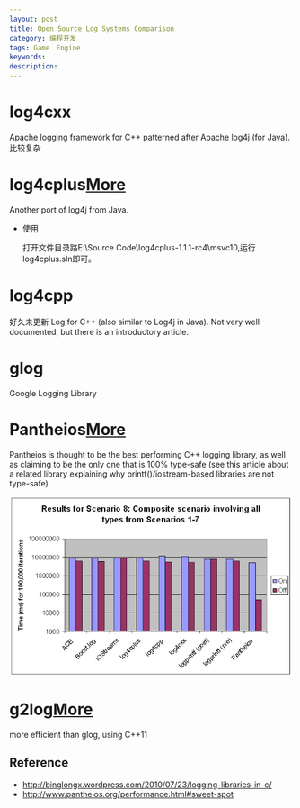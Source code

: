 ```yaml
---
layout: post
title: Open Source Log Systems Comparison
category: 编程开发
tags: Game　Engine
keywords: 
description: 
---
```

# **log4cxx**

Apache logging framework for C++ patterned after Apache log4j (for Java).
比较复杂


# **log4cplus**[More](http://log4cplus.sourceforge.net/)


Another port of log4j from Java.

* 使用
  
  打开文件目录路E:\\Source Code\\log4cplus-1.1.1-rc4\\msvc10,运行log4cplus.sln即可。

# **log4cpp**

好久未更新
Log for C++ (also similar to Log4j in Java). Not very well documented, but there is an introductory article.

# **glog**


Google Logging Library

# **Pantheios**[More](http://stackoverflow.com/questions/439791/what-is-the-most-efficient-thread-safe-c-logger)

Pantheios is thought to be the best performing C++ logging library, as well as claiming to be the only one that is 100% type-safe (see this article about a related library explaining why printf()/iostream-based libraries are not type-safe)


![](/Resources/第三方库之开源日志库_1.png)


# **g2log**[More](http://www.codeproject.com/Articles/288827/g-log-An-efficient-asynchronous-logger-using-Cplus#TOC_part_2)


more efficient than glog, using C++11


## Reference
* <http://binglongx.wordpress.com/2010/07/23/logging-libraries-in-c/>
* <http://www.pantheios.org/performance.html#sweet-spot>
